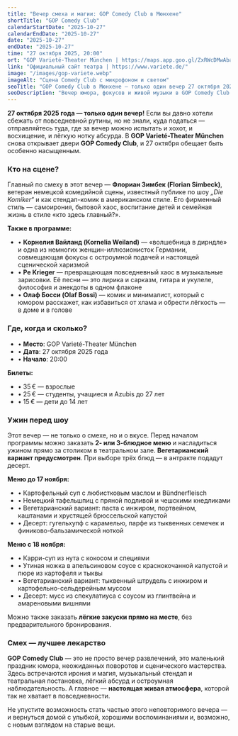 ```yaml
---
title: "Вечер смеха и магии: GOP Comedy Club в Мюнхене"
shortTitle: "GOP Comedy Club"
calendarStartDate: "2025-10-27"
calendarEndDate: "2025-10-27"
date: "2025-10-27"
endDate: "2025-10-27"
time: "27 октября 2025, 20:00"
ort: "GOP Varieté-Theater München | https://maps.app.goo.gl/ZxRWcDMwAbaqQPsm8"
link: "Официальный сайт театра | https://www.variete.de/"
image: "/images/gop-variete.webp"
imageAlt: "Сцена Comedy Club с микрофоном и светом"
seoTitle: "GOP Comedy Club в Мюнхене — только один вечер 27 октября 2025"
seoDescription: "Вечер юмора, фокусов и живой музыки в GOP Comedy Club в Мюнхене. Узнайте, кто выступает, сколько стоят билеты и как заказать ужин перед шоу."
---
```


**27 октября 2025 года — только один вечер!** Если вы давно хотели сбежать от повседневной рутины, но не знали, куда податься — отправляйтесь туда, где за вечер можно испытать и хохот, и восхищение, и лёгкую нотку абсурда. В **GOP Varieté-Theater München** снова открывает двери **GOP Comedy Club**, и 27 октября обещает быть особенно насыщенным.

### Кто на сцене?

Главный по смеху в этот вечер — **Флориан Зимбек (Florian Simbeck)**, ветеран немецкой комедийной сцены, известный публике по шоу *„Die Komiker“* и как стендап-комик в американском стиле. Его фирменный стиль — самоирония, бытовой хаос, воспитание детей и семейная жизнь в стиле «кто здесь главный?».

**Также в программе:**
- • **Корнелия Вайланд (Kornelia Weiland)** — «волшебница в дирндле» и одна из немногих женщин-иллюзионисток Германии, совмещающая фокусы с остроумной подачей и настоящей сценической харизмой  
- • **Pe Krieger** — превращающая повседневный хаос в музыкальные зарисовки. Её песни — это лирика и сарказм, гитара и укулеле, философия и анекдоты в одном флаконе  
- • **Олаф Босси (Olaf Bossi)** — комик и минималист, который с юмором расскажет, как избавиться от хлама и обрести лёгкость — в доме и в голове

### Где, когда и сколько?

- • **Место**: GOP Varieté-Theater München  
- • **Дата**: 27 октября 2025 года  
- • **Начало**: 20:00

**Билеты:**

- • 35 € — взрослые  
- • 25 € — студенты, учащиеся и Azubis до 27 лет  
- • 15 € — дети до 14 лет

### Ужин перед шоу

Этот вечер — не только о смехе, но и о вкусе. Перед началом программы можно заказать **2- или 3-блюдное меню** и насладиться ужином прямо за столиком в театральном зале. **Вегетарианский вариант предусмотрен**. При выборе трёх блюд — в антракте подадут десерт.

**Меню до 17 ноября:**

- • Картофельный суп с любистковым маслом и Bündnerfleisch  
- • Немецкий тафельшпиц с пряной подливой и чешскими кнедликами  
- • Вегетарианский вариант: паста с инжиром, портвейном, каштанами и хрустящей брюссельской капустой  
- • Десерт: гугельхупф с карамелью, парфе из тыквенных семечек и финиково-бальзамической ноткой

**Меню с 18 ноября:**

- • Карри-суп из нута с кокосом и специями  
- • Утиная ножка в апельсиновом соусе с краснокочанной капустой и пюре из картофеля и тыквы  
- • Вегетарианский вариант: тыквенный штрудель с инжиром и картофельно-сельдерейным муссом  
- • Десерт: мусс из спекулатиуса с соусом из глинтвейна и амареновыми вишнями

Можно также заказать **лёгкие закуски прямо на месте**, без предварительного бронирования.

### Смех — лучшее лекарство

**GOP Comedy Club** — это не просто вечер развлечений, это маленький праздник юмора, неожиданных поворотов и сценического мастерства. Здесь встречаются ирония и магия, музыкальный стендап и театральная постановка, лёгкий абсурд и остроумная наблюдательность. А главное — **настоящая живая атмосфера**, которой так не хватает в повседневности.

Не упустите возможность стать частью этого неповторимого вечера — и вернуться домой с улыбкой, хорошими воспоминаниями и, возможно, с новым взглядом на старые вещи.
